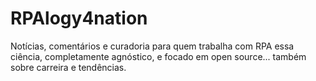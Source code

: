 # RPAlogy4nation
Notícias, comentários e curadoria para quem trabalha com RPA essa ciência, completamente agnóstico, e focado em open source... também sobre carreira e tendências.
